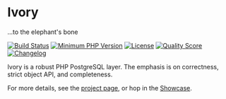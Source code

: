 Ivory
=====

...to the elephant's bone

<!--
[![Latest Stable Version](https://poser.pugx.org/ondrej-bouda/ivory/version)](
	https://packagist.org/packages/ondrej-bouda/ivory
)
-->
[![Build Status](https://img.shields.io/travis/ondrej-bouda/ivory/master.svg?style=flat-square)](
	https://travis-ci.org/ondrej-bouda/ivory
)
[![Minimum PHP Version](https://img.shields.io/badge/php-%3E%3D%207.1-8892BF.svg?style=flat-square)](https://php.net/)
[![License](https://img.shields.io/badge/license-BSD%203--Clause-green.svg?style=flat-square)](
	https://opensource.org/licenses/BSD-3-Clause
)
[![Quality Score](https://img.shields.io/scrutinizer/g/ondrej-bouda/ivory.svg?style=flat-square)](
	https://scrutinizer-ci.com/g/ondrej-bouda/ivory/
)
[![Changelog](https://img.shields.io/badge/changelog-Keep%20a%20CHANGELOG-green.svg)](CHANGELOG.md)
<!--
[![Total Downloads](https://poser.pugx.org/ondrej-bouda/ivory/downloads)](
	https://packagist.org/packages/ondrej-bouda/ivory
)
-->

Ivory is a robust PHP PostgreSQL layer. The emphasis is on correctness, strict object API, and completeness.

For more details, see the [project page](https://ivoryphp.net),
or hop in the [Showcase](https://github.com/ondrej-bouda/ivory/tree/master/test/unit/Ivory/Showcase).
